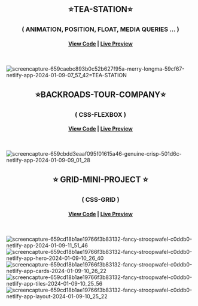 <!-- ===============================  TEA - STATION project =========================================================================================== ============================== =-->

<h2 align="center"> ⭐TEA-STATION⭐ </h2>
<h3 align="center"> ( ANIMATION, POSITION, FLOAT, MEDIA QUERIES ... ) </h3>

<h4 align="center">
  
  [View Code](https://github.com/techxrishabh/HTML-AND-CSS-PROJECTS/tree/master/1.%20TEA-STATION) | [Live Preview](https://659caebc893b0c52b627f95a--merry-longma-59cf67.netlify.app/) 
  
</h4>
<br>

![screencapture-659caebc893b0c52b627f95a-merry-longma-59cf67-netlify-app-2024-01-09-07_57_42=TEA-STATION](https://github.com/techxrishabh/HTML-AND-CSS-PROJECTS/assets/132020097/bafb5767-504d-4233-9589-66c21b5c816d)

<!-- ===============================  END OF TEA - STATION project=========================================================================================== ============================== =-->

<!-- ===============================  BACK - ROAD project =========================================================================================== ============================== =-->

<h2 align="center"> ⭐BACKROADS-TOUR-COMPANY⭐ </h2>
<h3 align="center"> ( CSS-FLEXBOX ) </h3>

<h4 align="center">
  
  [View Code](https://github.com/techxrishabh/HTML-AND-CSS-PROJECTS/tree/master/2.%20BLACKROADS-TOUR-COMPANY) | [Live Preview](https://659cbdd3eaaf095f01615a46--genuine-crisp-501d6c.netlify.app/) 
  
</h4>
<br>

![screencapture-659cbdd3eaaf095f01615a46-genuine-crisp-501d6c-netlify-app-2024-01-09-09_01_28](https://github.com/techxrishabh/HTML-AND-CSS-PROJECTS/assets/132020097/603554c2-6d4d-48fd-88e9-0d86d64815f9)

<!-- =============================== END OF BACK - ROAD project =========================================================================================== ============================== =-->

<!-- =============================== GRID MINI PROJECT  =========================================================================================== ============================== =-->

<h2 align="center"> ⭐ GRID-MINI-PROJECT ⭐ </h2>
<h3 align="center"> ( CSS-GRID ) </h3>

<h4 align="center">
  
  [View Code](https://github.com/techxrishabh/HTML-AND-CSS-PROJECTS/tree/master/3.%20GRID-MINI-PROJECT) | [Live Preview](https://659cd18b1ae19766f3b83132--fancy-stroopwafel-c0ddb0.netlify.app/) 
  
</h4>
<br>

![screencapture-659cd18b1ae19766f3b83132-fancy-stroopwafel-c0ddb0-netlify-app-2024-01-09-11_51_46](https://github.com/techxrishabh/HTML-AND-CSS-PROJECTS/assets/132020097/3c9170ad-6b89-4d05-b865-e37e30611c00)
![screencapture-659cd18b1ae19766f3b83132-fancy-stroopwafel-c0ddb0-netlify-app-hero-2024-01-09-10_26_40](https://github.com/techxrishabh/HTML-AND-CSS-PROJECTS/assets/132020097/9abec890-5b9b-4991-ac2d-5d8394915978)
![screencapture-659cd18b1ae19766f3b83132-fancy-stroopwafel-c0ddb0-netlify-app-cards-2024-01-09-10_26_22](https://github.com/techxrishabh/HTML-AND-CSS-PROJECTS/assets/132020097/e4060498-c733-49db-9414-063763b7bc41)
![screencapture-659cd18b1ae19766f3b83132-fancy-stroopwafel-c0ddb0-netlify-app-tiles-2024-01-09-10_25_56](https://github.com/techxrishabh/HTML-AND-CSS-PROJECTS/assets/132020097/1c9762da-3a45-4c38-9414-4aebe65e396f)
![screencapture-659cd18b1ae19766f3b83132-fancy-stroopwafel-c0ddb0-netlify-app-layout-2024-01-09-10_25_22](https://github.com/techxrishabh/HTML-AND-CSS-PROJECTS/assets/132020097/12cbb6aa-d122-479f-b23e-45b8dd1c805d)

<!-- =============================== END OF GRID MINI PROJECT  =========================================================================================== ============================== =-->






















<!-- =============================== END OF GRID MINI PROJECT =========================================================================================== ============================== =-->


